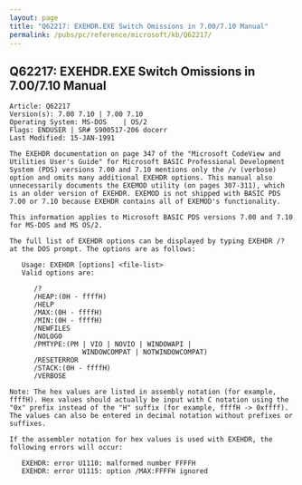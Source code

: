 ```yaml
---
layout: page
title: "Q62217: EXEHDR.EXE Switch Omissions in 7.00/7.10 Manual"
permalink: /pubs/pc/reference/microsoft/kb/Q62217/
---
```


## Q62217: EXEHDR.EXE Switch Omissions in 7.00/7.10 Manual

	Article: Q62217
	Version(s): 7.00 7.10 | 7.00 7.10
	Operating System: MS-DOS    | OS/2
	Flags: ENDUSER | SR# S900517-206 docerr
	Last Modified: 15-JAN-1991
	
	The EXEHDR documentation on page 347 of the "Microsoft CodeView and
	Utilities User's Guide" for Microsoft BASIC Professional Development
	System (PDS) versions 7.00 and 7.10 mentions only the /v (verbose)
	option and omits many additional EXEHDR options. This manual also
	unnecessarily documents the EXEMOD utility (on pages 307-311), which
	is an older version of EXEHDR. EXEMOD is not shipped with BASIC PDS
	7.00 or 7.10 because EXEHDR contains all of EXEMOD's functionality.
	
	This information applies to Microsoft BASIC PDS versions 7.00 and 7.10
	for MS-DOS and MS OS/2.
	
	The full list of EXEHDR options can be displayed by typing EXEHDR /?
	at the DOS prompt. The options are as follows:
	
	   Usage: EXEHDR [options] <file-list>
	   Valid options are:
	
	      /?
	      /HEAP:(0H - ffffH)
	      /HELP
	      /MAX:(0H - ffffH)
	      /MIN:(0H - ffffH)
	      /NEWFILES
	      /NOLOGO
	      /PMTYPE:(PM | VIO | NOVIO | WINDOWAPI |
	                  WINDOWCOMPAT | NOTWINDOWCOMPAT)
	      /RESETERROR
	      /STACK:(0H - ffffH)
	      /VERBOSE
	
	Note: The hex values are listed in assembly notation (for example,
	ffffH). Hex values should actually be input with C notation using the
	"0x" prefix instead of the "H" suffix (for example, ffffH -> 0xffff).
	The values can also be entered in decimal notation without prefixes or
	suffixes.
	
	If the assembler notation for hex values is used with EXEHDR, the
	following errors will occur:
	
	   EXEHDR: error U1110: malformed number FFFFH
	   EXEHDR: error U1115: option /MAX:FFFFH ignored
